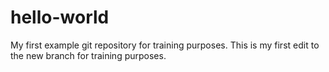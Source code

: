 # hello-world
My first example git repository for training purposes.
This is my first edit to the new branch for training purposes.
